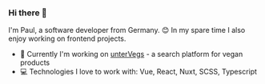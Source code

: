 ### Hi there 👋
I'm Paul, a software developer from Germany. 😊
In my spare time I also enjoy working on frontend projects.
- 🔭 Currently I'm working on [unterVegs](https://www.untervegs.com) - a search platform for vegan products
- 💻 Technologies I love to work with: Vue, React, Nuxt, SCSS, Typescript

<!--
**paul-schreiber/paul-schreiber** is a ✨ _special_ ✨ repository because its `README.md` (this file) appears on your GitHub profile.

Here are some ideas to get you started:

- 🔭 I’m currently working on ...
- 🌱 I’m currently learning ...
- 👯 I’m looking to collaborate on ...
- 🤔 I’m looking for help with ...
- 💬 Ask me about ...
- 📫 How to reach me: ...
- 😄 Pronouns: ...
- ⚡ Fun fact: ...
-->
